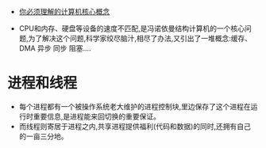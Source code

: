 * [你必须理解的计算机核心概念](https://mp.weixin.qq.com/s?__biz=MzAxOTc0NzExNg==&mid=2665513765&idx=1&sn=85cfdd6a68ae9ee43ba6883af90c1c2c&chksm=80d67b66b7a1f2702a2d359f27c7571913a0fb3bf86ec26c0a0d4e54d36ab5fe47be3adc6384&scene=21#wechat_redirect)

* CPU和内存、硬盘等设备的速度不匹配,是冯诺依曼结构计算机的一个核心问题,为了解决这个问题,科学家绞尽脑汁,相尽了办法,又引出了一堆概念:缓存、DMA 异步  同步 阻塞....

# 进程和线程
* 每个进程都有一个被操作系统老大维护的进程控制块,里边保存了这个进程在运行时重要信息,是进程能来回切换的重要保证。
* 而线程则寄居于进程之内,共享进程提供福利(代码和数据)的同时,还拥有自己的一亩三分地。